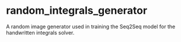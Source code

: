 # random_integrals_generator
A random image generator used in training the Seq2Seq model for the handwritten integrals solver.
